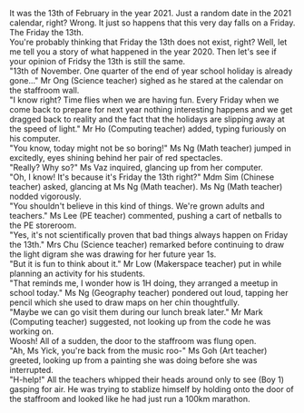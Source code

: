 It was the 13th of February in the year 2021. Just a random date in the 2021 calendar, right? Wrong. It just so happens that this very day falls on a Friday. The Friday the 13th. <br/>
You're probably thinking that Friday the 13th does not exist, right? Well, let me tell you a story of what happened in the year 2020. Then let's see if your opinion of Fridsy the 13th is still the same. <br/> 
"13th of November. One quarter of the end of year school holiday is already gone..." Mr Ong (Science teacher) sighed as he stared at the calendar on the staffroom wall. <br/>
"I know right? Time flies when we are having fun. Every Friday when we come back to prepare for next year nothing interesting happens and we get dragged back to reality and the fact that the holidays are slipping away at the speed of light." Mr Ho (Computing teacher) added, typing furiously on his computer. <br/>
"You know, today might not be so boring!" Ms Ng (Math teacher) jumped in excitedly, eyes shining behind her pair of red spectacles. <br/>
"Really? Why so?" Ms Vaz inquired, glancing up from her computer. <br/>
"Oh, I know! It's because it's Friday the 13th right?" Mdm Sim (Chinese teacher) asked, glancing at Ms Ng (Math teacher). Ms Ng (Math teacher) nodded vigorously. <br/> 
"You shouldn't believe in this kind of things. We're grown adults and teachers." Ms Lee (PE teacher) commented, pushing a cart of netballs to the PE storeroom. <br/>
"Yes, it's not scientifically proven that bad things always happen on Friday the 13th." Mrs Chu (Science teacher) remarked before continuing to draw the light digram she was drawing for her future year 1s. <br/>
"But it is fun to think about it." Mr Low (Makerspace teacher) put in while planning an activity for his students. <br/>
"That reminds me, I wonder how is 1H doing, they arranged a meetup in school today." Ms Ng (Geography teacher) pondered out loud, tapping her pencil which she used to draw maps on her chin thoughtfully. <br/>
"Maybe we can go visit them during our lunch break later." Mr Mark (Computing teacher) suggested, not looking up from the code he was working on. <br/>
Woosh! All of a sudden, the door to the staffroom was flung open. <br/>
"Ah, Ms Yick, you're back from the music roo-" Ms Goh (Art teacher) greeted, looking up from a painting she was doing before she was interrupted. <br/>
"H-help!" All the teachers whipped their heads around only to see (Boy 1) gasping for air. He was trying to stablize himself by holding onto the door of the staffroom and looked like he had just run a 100km marathon. <br/>

